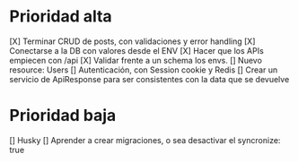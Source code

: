 # Prioridad alta

[X] Terminar CRUD de posts, con validaciones y error handling
[X] Conectarse a la DB con valores desde el ENV
[X] Hacer que los APIs empiecen con /api
[X] Validar frente a un schema los envs.
[] Nuevo resource: Users
[] Autenticación, con Session cookie y Redis
[] Crear un servicio de ApiResponse para ser consistentes con la data que se devuelve

# Prioridad baja

[] Husky
[] Aprender a crear migraciones, o sea desactivar el syncronize: true
